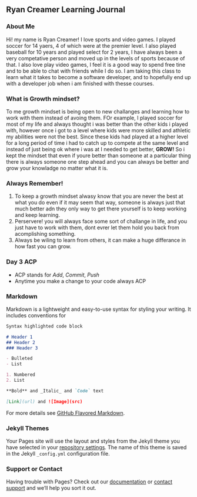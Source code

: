 ## Ryan Creamer Learning Journal

### About Me
Hi! my name is Ryan Creamer! I love sports and video games. I played soccer for 14 yaers, 4 of which were at the premier level. I also played baseball for 10 years and played select for 2 years, I have always been a very competative person and moved up in the levels of sports because of that. I also love play video games, I feel it is a good way to spend free tine and to be able to chat with friends  while I do so. I am taking this class to learn what it takes to become a software developer, and to hopefully end up with a developer job when i am finished with thesse courses.  

### What is Growth mindset?
To me growth mindset is being open to new challanges and learning how to work with them instead of avoing them. FOr example, I played soccer for most of my life and always thought i was better than the other kids i played with, however once i got to a level where kids were more skilled and athletic my abilities were not the best. Since these kids had played at a higher level for a long period of time i had to catch up to compete at the same level and instead of just being ok where i was at I needed to get better, **GROW!** So i kept the mindset that even if youre better than someone at a particular thing there is always someone one step ahead and you can always be better and grow your knowladge no matter what it is. 

### Always Remember!
1. To keep a growth mindset alwasy know that you are never the best at what you do even if it may seem that way, someone is always just that much better adn they only way to get there yourself is to keep working and keep learning.
2. Perservere! you will always face some sort of challange in life, and you just have to work with them, dont evrer let them hold you back from acomplishing something.
3. Always be wiling to learn from others, it can make a huge differance in how fast you can grow. 

### Day 3 ACP
- ACP stands for _Add_, _Commit_, _Push_
- Anytime you make a change to your code always ACP





### Markdown

Markdown is a lightweight and easy-to-use syntax for styling your writing. It includes conventions for

```markdown
Syntax highlighted code block

# Header 1
## Header 2
### Header 3

- Bulleted
- List

1. Numbered
2. List

**Bold** and _Italic_ and `Code` text

[Link](url) and ![Image](src)
```

For more details see [GitHub Flavored Markdown](https://guides.github.com/features/mastering-markdown/).

### Jekyll Themes

Your Pages site will use the layout and styles from the Jekyll theme you have selected in your [repository settings](https://github.com/creamerr8/creamerr8.guthub.io/settings). The name of this theme is saved in the Jekyll `_config.yml` configuration file.

### Support or Contact

Having trouble with Pages? Check out our [documentation](https://help.github.com/categories/github-pages-basics/) or [contact support](https://github.com/contact) and we’ll help you sort it out.
